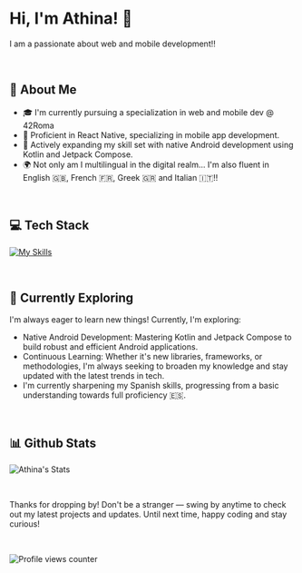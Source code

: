 # Hi, I'm Athina! 👋

I am a passionate about web and mobile development!!

<br>

## 🚀 About Me

- 🎓 I'm currently pursuing a specialization in web and mobile dev @ 42Roma
- 📱 Proficient in React Native, specializing in mobile app development.
- 🔭 Actively expanding my skill set with native Android development using Kotlin and Jetpack Compose.
- 🌍 Not only am I multilingual in the digital realm... I'm also fluent in English 🇬🇧, French 🇫🇷, Greek 🇬🇷 and Italian 🇮🇹!!

<br>

## 💻 Tech Stack
[![My Skills](https://skillicons.dev/icons?i=androidstudio,kotlin,,react,js,ts,,postgresql,firebase,,nodejs,nestjs,,docker,kubernetes)](https://skillicons.dev)

<br>

## 🌱 Currently Exploring

I'm always eager to learn new things! Currently, I'm exploring:

- Native Android Development: Mastering Kotlin and Jetpack Compose to build robust and efficient Android applications.
- Continuous Learning: Whether it's new libraries, frameworks, or methodologies, I'm always seeking to broaden my knowledge and stay updated with the latest trends in tech.
- I'm currently sharpening my Spanish skills, progressing from a basic understanding towards full proficiency 🇪🇸.

<br>

## 📊 Github Stats  

![Athina's Stats](https://github-readme-stats.vercel.app/api?username=AthinaZ&theme=vue-dark&show_icons=true&hide_border=true&count_private=true)

<br>

Thanks for dropping by! Don't be a stranger — swing by anytime to check out my latest projects and updates. Until next time, happy coding and stay curious!

<br>

![Profile views counter](https://komarev.com/ghpvc/?username=AthinaZ&&style=flat-square)
